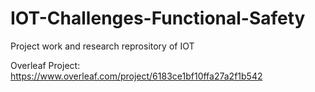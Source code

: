 # IOT-Challenges-Functional-Safety
Project work and research reprository of IOT

Overleaf Project: https://www.overleaf.com/project/6183ce1bf10ffa27a2f1b542
